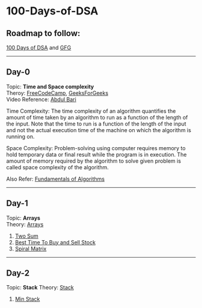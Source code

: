 # 100-Days-of-DSA
## Roadmap to follow:
<a href="https://whimsical.com/100-days-of-dsa-JjsnhMcKViecPVFfFAZx3g">100 Days of DSA</a> and <a href="https://www.geeksforgeeks.org/100-days-of-code-a-complete-guide-for-beginners-and-experienced/">GFG</a>

<hr>

## Day-0
Topic: <b>Time and Space complexity <br></b>
Theroy: <a href="https://www.freecodecamp.org/news/time-complexity-of-algorithms">FreeCodeCamp</a>, <a href="https://www.geeksforgeeks.org/time-complexity-and-space-complexity/">GeeksForGeeks</a>
</br>
Video Reference: <a href="https://www.youtube.com/watch?v=9TlHvipP5yA">Abdul Bari</a>

Time Complexity: The time complexity of an algorithm quantifies the amount of time taken by an algorithm to run as a function of the length of the input. Note that the time to run is a function of the length of the input and not the actual execution time of the machine on which the algorithm is running on.

Space Complexity: 
Problem-solving using computer requires memory to hold temporary data or final result while the program is in execution. The amount of memory required by the algorithm to solve given problem is called space complexity of the algorithm.

Also Refer: <a href="https://www.geeksforgeeks.org/fundamentals-of-algorithms/">Fundamentals of Algorithms</a>

<hr>

## Day-1
Topic: <b>Arrays</b><br>
Theory: <a href="https://www.geeksforgeeks.org/array-data-structure/">Arrays</a><br>
1. <a href="https://leetcode.com/problems/two-sum/">Two Sum</a>
2. <a href="https://leetcode.com/problems/best-time-to-buy-and-sell-stock/">Best Time To Buy and Sell Stock</a>
3. <a href="https://leetcode.com/problems/spiral-matrix/description/">Spiral Matrix</a>
<hr>

## Day-2
Topic: <b>Stack</b>
Theory: <a href="https://www.geeksforgeeks.org/stack-data-structure/">Stack</a>
1. <a href="https://leetcode.com/problems/min-stack/">Min Stack</a>